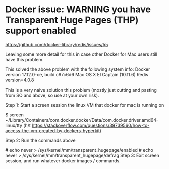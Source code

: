 # Docker issue: WARNING you have Transparent Huge Pages (THP) support enabled

https://github.com/docker-library/redis/issues/55

Leaving some more detail for this in case other Docker for Mac users still have this problem.

This solved the above problem with the following system info:
Docker version 17.12.0-ce, build c97c6d6
Mac OS X El Captain (10.11.6)
Redis version=4.0.8

This is a very naive solution this problem (mostly just cutting and pasting from SO and above, so use at your own risk).

Step 1: Start a screen session the linux VM that docker for mac is running on

$ screen ~/Library/Containers/com.docker.docker/Data/com.docker.driver.amd64-linux/tty
(h/t https://stackoverflow.com/questions/39739560/how-to-access-the-vm-created-by-dockers-hyperkit)

Step 2: Run the commands above

\# echo never > /sys/kernel/mm/transparent_hugepage/enabled
\# echo never > /sys/kernel/mm/transparent_hugepage/defrag
Step 3: Exit screen session, and run whatever docker images / commands.